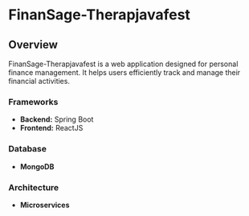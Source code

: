 # FinanSage-Therapjavafest

## Overview
FinanSage-Therapjavafest is a web application designed for personal finance management. It helps users efficiently track and manage their financial activities.

### Frameworks
- **Backend:** Spring Boot
- **Frontend:** ReactJS

### Database
- **MongoDB**

### Architecture
- **Microservices**
